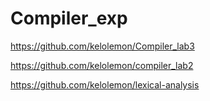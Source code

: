 # Compiler_exp

https://github.com/kelolemon/Compiler_lab3

https://github.com/kelolemon/compiler_lab2

https://github.com/kelolemon/lexical-analysis

